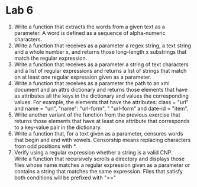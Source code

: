 # Lab 6

1. Write a function that extracts the words from a given text as a parameter. A word is defined as a sequence of alpha-numeric characters.
2. Write a function that receives as a parameter a regex string, a text string and a whole number x, and returns those long-length x substrings that match the regular expression.
3. Write a function that receives as a parameter a string of text characters and a list of regular expressions and returns a list of strings that match on at least one regular expression given as a parameter.
4. Write a function that receives as a parameter the path to an xml document and an attrs dictionary and returns those elements that have as attributes all the keys in the dictionary and values the corresponding values. For example, the elements that have the attributes: class = "url" and name = "url", "name": "url-form", " "url-form" and date-id = "item".
5. Write another variant of the function from the previous exercise that returns those elements that have at least one attribute that corresponds to a key-value pair in the dictionary.
6. Write a function that, for a text given as a parameter, censures words that begin and end with vowels. Censorship means replacing characters from odd positions with *.
7. Verify using a regular expression whether a string is a valid CNP.  
Write a function that recursively scrolls a directory and displays those files whose name matches a regular expression given as a parameter or contains a string that matches the same expression. Files that satisfy both conditions will be prefixed with ">>"